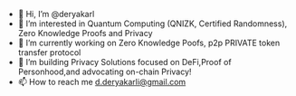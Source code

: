 - 👋 Hi, I’m @deryakarl
- 👀 I’m interested in Quantum Computing (QNIZK, Certified Randomness), Zero Knowledge Proofs and Privacy 
- 🌱 I’m currently working on Zero Knowledge Poofs, p2p PRIVATE token transfer protocol
- 💞️ I’m building Privacy Solutions focused on DeFi,Proof of Personhood,and advocating on-chain Privacy!
- 📫 How to reach me d.deryakarli@gmail.com

<!---
deryakarl/deryakarl is a ✨ special ✨ repository because its `README.md` (this file) appears on your GitHub profile.
You can click the Preview link to take a look at your changes.
--->
